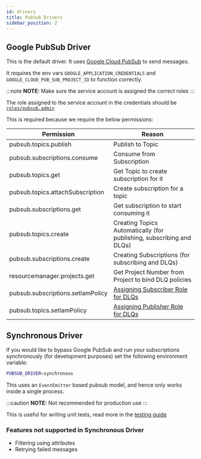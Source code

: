 ```yaml
---
id: drivers
title: PubSub Drivers
sidebar_position: 2
---
```


## Google PubSub Driver

This is the default driver. It uses [Google Cloud PubSub](https://cloud.google.com/pubsub) to send messages.

It requires the env vars `GOOGLE_APPLICATION_CREDENTIALS` and `GOOGLE_CLOUD_PUB_SUB_PROJECT_ID` to function correctly.

:::note
 **NOTE:** Make sure the service account is assigned the correct roles
:::

The role assigned to the service account in the credentials should be [`roles/pubsub.admin`](https://cloud.google.com/pubsub/docs/access-control)

This is required because we require the below permissions:

| Permission                            | Reason                                                                                                                      |
|-------------------------------------- |---------------------------------------------------------------------------------------------------------------------------- |
| pubsub.topics.publish                 | Publish to Topic                                                                                                            |
| pubsub.subscriptions.consume          | Consume from Subscription                                                                                                   |
| pubsub.topics.get                     | Get Topic to create subscription for it                                                                                     |
| pubsub.topics.attachSubscription      | Create subscription for a topic                                                                                     |
| pubsub.subscriptions.get              | Get subscription to start consuming it                                                                                     |
| pubsub.topics.create                  | Creating Topics Automatically (for publishing, subscribing and DLQs)                                                        |
| pubsub.subscriptions.create           | Creating Subscriptions (for subscribing and DLQs)                                                                           |
| resourcemanager.projects.get          | Get Project Number from Project to bind DLQ policies                                                                        |
| pubsub.subscriptions.setIamPolicy     | [Assigning Subscriber Role for DLQs](https://cloud.google.com/pubsub/docs/handling-failures#assigning_the_subscriber_role)  |
| pubsub.topics.setIamPolicy            | [Assigning Publisher Role for DLQs](https://cloud.google.com/pubsub/docs/handling-failures#assigning_the_publisher_role)    |

## Synchronous Driver

If you would like to bypass Google PubSub and run your subscriptions synchronously (for development purposes) set the following environment variable:

```sh
PUBSUB_DRIVER=synchronous
```

This uses an `EventEmitter` based pubsub model, and hence only works inside a single process.

:::caution
 **NOTE:** Not recommended for production use
:::

This is useful for writing unit tests, read more in the [testing guide](./Guides/Testing#unit-tests)

### Features not supported in Synchronous Driver

- Filtering using attributes
- Retrying failed messages
